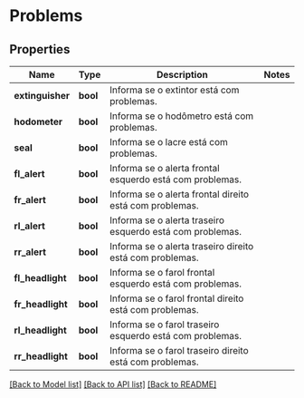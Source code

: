 # Problems

## Properties
Name | Type | Description | Notes
------------ | ------------- | ------------- | -------------
**extinguisher** | **bool** | Informa se o extintor está com problemas. | 
**hodometer** | **bool** | Informa se o hodômetro está com problemas. | 
**seal** | **bool** | Informa se o lacre está com problemas. | 
**fl_alert** | **bool** | Informa se o alerta frontal esquerdo está com problemas. | 
**fr_alert** | **bool** | Informa se o alerta frontal direito está com problemas. | 
**rl_alert** | **bool** | Informa se o alerta traseiro esquerdo está com problemas. | 
**rr_alert** | **bool** | Informa se o alerta traseiro direito está com problemas. | 
**fl_headlight** | **bool** | Informa se o farol frontal esquerdo está com problemas. | 
**fr_headlight** | **bool** | Informa se o farol frontal direito está com problemas. | 
**rl_headlight** | **bool** | Informa se o farol traseiro esquerdo está com problemas. | 
**rr_headlight** | **bool** | Informa se o farol traseiro direito está com problemas. | 

[[Back to Model list]](../../README.md#documentation-for-models) [[Back to API list]](../../README.md#documentation-for-api-endpoints) [[Back to README]](../../README.md)

